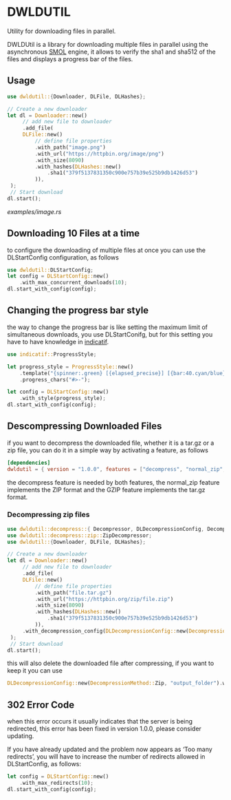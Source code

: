 # DWLDUTIL
Utility for downloading files in parallel.

DWLDUtil is a library for downloading multiple files in parallel using the asynchronous [SMOL](https://crates.io/crates/smol) engine, it allows to verify the sha1 and sha512 of the files and displays a progress bar of the files.

## Usage
```rust
use dwldutil::{Downloader, DLFile, DLHashes};

// Create a new downloader
let dl = Downloader::new()
     // add new file to downloader
     .add_file(
     DLFile::new()
         // define file properties
         .with_path("image.png")
         .with_url("https://httpbin.org/image/png")
         .with_size(8090)
         .with_hashes(DLHashes::new()
             .sha1("379f5137831350c900e757b39e525b9db1426d53")
         )),
 );
 // Start download
dl.start();
```
*examples/image.rs*

## Downloading 10 Files at a time
to configure the downloading of multiple files at once you can use the DLStartConfig configuration, as follows
```rust
use dwldutil::DLStartConfig;
let config = DLStartConfig::new()
    .with_max_concurrent_downloads(10);
dl.start_with_config(config);
```

## Changing the progress bar style
the way to change the progress bar is like setting the maximum limit of simultaneous downloads, you use DLStartConifg, but for this setting you have to have knowledge in [indicatif](https://crates.io/crates/indicatif).
```rust
use indicatif::ProgressStyle;

let progress_style = ProgressStyle::new()
    .template("{spinner:.green} [{elapsed_precise}] [{bar:40.cyan/blue}] {bytes}/{total_bytes} ({eta})")
    .progress_chars("#>-");

let config = DLStartConfig::new()
    .with_style(progress_style);
dl.start_with_config(config);
```

## Descompressing Downloaded Files
if you want to decompress the downloaded file, whether it is a tar.gz or a zip file, you can do it in a simple way by activating a feature, as follows
```toml
[dependencies]
dwldutil = { version = "1.0.0", features = ["decompress", "normal_zip", "gzip"] }

```
the decompress feature is needed by both features, the normal_zip feature implements the ZIP format and the GZIP feature implements the tar.gz format.

### Decompressing zip files
```rust
use dwldutil::decompress::{ Decompressor, DLDecompressionConfig, DecompressionMethod };
use dwldutil::decompress::zip::ZipDecompressor;
use dwldutil::{Downloader, DLFile, DLHashes};

// Create a new downloader
let dl = Downloader::new()
     // add new file to downloader
     .add_file(
     DLFile::new()
         // define file properties
         .with_path("file.tar.gz")
         .with_url("https://httpbin.org/zip/file.zip")
         .with_size(8090)
         .with_hashes(DLHashes::new()
             .sha1("379f5137831350c900e757b39e525b9db1426d53")
         )),
     .with_decompression_config(DLDecompressionConfig::new(DecompressionMethod::Zip, "output_folder"))
 );
 // Start download
dl.start();
```
this will also delete the downloaded file after compressing, if you want to keep it you can use

```rust
DLDecompressionConfig::new(DecompressionMethod::Zip, "output_folder").with_delete_after(false)
```

## 302 Error Code
when this error occurs it usually indicates that the server is being redirected, this error has been fixed in version 1.0.0, please consider updating.

If you have already updated and the problem now appears as ‘Too many redirects’, you will have to increase the number of redirects allowed in DLStartConfig, as follows:
```rust
let config = DLStartConfig::new()
    .with_max_redirects(10);
dl.start_with_config(config);
```

